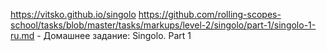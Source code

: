 https://vitsko.github.io/singolo
https://github.com/rolling-scopes-school/tasks/blob/master/tasks/markups/level-2/singolo/part-1/singolo-1-ru.md - Домашнее задание: Singolo. Part 1

